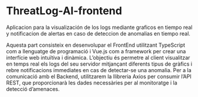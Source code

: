 # ThreatLog-AI-frontend
Aplicacion para la visualización de los logs mediante graficos en tiempo real y notificacion de alertas en caso de deteccion de anomalias en tiempo real.

Aquesta part consisteix en desenvolupar el FrontEnd utilitzant TypeScript com a llenguatge de programació i Vue.js com a framework per crear una interfície web intuïtiva i dinàmica. L’objectiu és permetre al client visualitzar en temps real els logs del seu servidor mitjançant diferents tipus de gràfics i rebre notificacions immediates en cas de detectar-se una anomalia.
Per a la comunicació amb el Backend, utilitzarem la llibreria Axios per consumir l’API REST, que proporcionarà les dades necessàries per al monitoratge i la detecció d’amenaces.
